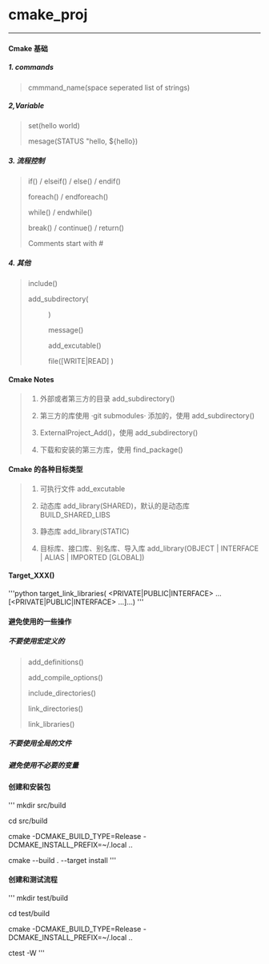 # cmake_proj

----

#### Cmake 基础
##### 1. commands
> cmmmand_name(space seperated list of strings)

##### 2,Variable
> set(hello world)
>
> mesage(STATUS "hello, ${hello})

##### 3. 流程控制
> if() / elseif() / else() / endif()
>
> foreach() / endforeach()
>
> while() / endwhile()
>
> break() / continue() / return()
>
> Comments start with #

##### 4. 其他
> include(<file>)
>
> add_subdirectory(<dir>)
>
> message(<txt>)
>
> add_excutable()
>
> file([WRITE|READ] <file> <content>)


#### Cmake Notes

> 1. 外部或者第三方的目录 add_subdirectory()
>
> 2. 第三方的库使用 ·git submodules· 添加的，使用 add_subdirectory()
>
> 3. ExternalProject_Add()，使用 add_subdirectory()
>
> 4. 下载和安装的第三方库，使用 find_package()

####  Cmake 的各种目标类型
> 1. 可执行文件 add_excutable
>
> 2. 动态库 add_library(SHARED)，默认的是动态库 BUILD_SHARED_LIBS
>
> 3. 静态库 add_library(STATIC)
>
> 4. 目标库、接口库、别名库、导入库 add_library(OBJECT | INTERFACE | ALIAS | IMPORTED [GLOBAL])

#### Target_XXX()
'''python
target_link_libraries(<target>
                      <PRIVATE|PUBLIC|INTERFACE> <item> ...
                     [<PRIVATE|PUBLIC|INTERFACE> <item> ...]...)
'''

#### 避免使用的一些操作
##### 不要使用宏定义的
> add_definitions()
>
> add_compile_options()
>
> include_directories()
>
> link_directories()
>
> link_libraries()

##### 不要使用全局的文件
##### 避免使用不必要的变量

#### 创建和安装包
'''
mkdir src/build

cd src/build

cmake -DCMAKE_BUILD_TYPE=Release -DCMAKE_INSTALL_PREFIX=~/.local ..

cmake --build . --target install
'''

#### 创建和测试流程
'''
mkdir test/build

cd test/build

cmake -DCMAKE_BUILD_TYPE=Release -DCMAKE_INSTALL_PREFIX=~/.local ..

ctest -W
'''


